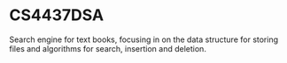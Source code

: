 # CS4437DSA
Search engine for text books, focusing in on the data structure for storing files and algorithms for search, insertion and deletion. 
